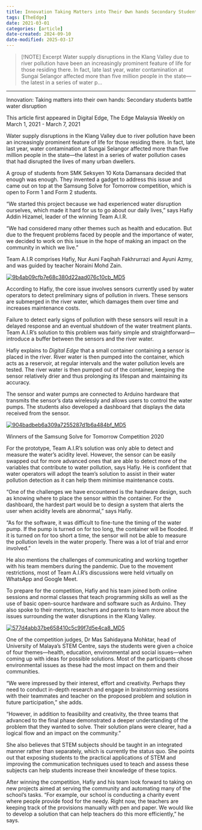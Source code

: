 ```yaml
---
title: Innovation Taking Matters into Their Own hands Secondary Students Battle Water Disruption
tags: [TheEdge]
date: 2021-03-01
categories: [article]
date-created: 2024-09-10
date-modified: 2025-03-17
---
```


> [!NOTE] Excerpt
> Water supply disruptions in the Klang Valley due to river pollution have been an increasingly prominent feature of life for those residing there. In fact, late last year, water contamination at Sungai Selangor affected more than five million people in the state—the latest in a series of water p…

---

Innovation: Taking matters into their own hands: Secondary students battle water disruption

This article first appeared in Digital Edge, The Edge Malaysia Weekly on March 1, 2021 - March 7, 2021

Water supply disruptions in the Klang Valley due to river pollution have been an increasingly prominent feature of life for those residing there. In fact, late last year, water contamination at Sungai Selangor affected more than five million people in the state—the latest in a series of water pollution cases that had disrupted the lives of many urban dwellers.

A group of students from SMK Seksyen 10 Kota Damansara decided that enough was enough. They invented a gadget to address this issue and came out on top at the Samsung Solve for Tomorrow competition, which is open to Form 1 and Form 2 students.

“We started this project because we had experienced water disruption ourselves, which made it hard for us to go about our daily lives,” says Hafiy Addin Hizamel, leader of the winning Team A.I.R.

“We had considered many other themes such as health and education. But due to the frequent problems faced by people and the importance of water, we decided to work on this issue in the hope of making an impact on the community in which we live.”

Team A.I.R comprises Hafiy, Nur Auni Faqihah Fakhrurrazi and Ayuni Azmy, and was guided by teacher Noraini Mohd Zain.

[![9b4ab09cfb7e68c380d22aad076c10cb_MD5](/media/9b4ab09cfb7e68c380d22aad076c10cb_MD5.jpg)](https://assets.theedgemarkets.com/pictures/DE11-quote-tem1359_theedgemarkets.jpg)

According to Hafiy, the core issue involves sensors currently used by water operators to detect preliminary signs of pollution in rivers. These sensors are submerged in the river water, which damages them over time and increases maintenance costs.

Failure to detect early signs of pollution with these sensors will result in a delayed response and an eventual shutdown of the water treatment plants. Team A.I.R’s solution to this problem was fairly simple and straightforward—introduce a buffer between the sensors and the river water.

Hafiy explains to _Digital Edge_ that a small container containing a sensor is placed in the river. River water is then pumped into the container, which acts as a reservoir, at regular intervals and the water pollution levels are tested. The river water is then pumped out of the container, keeping the sensor relatively drier and thus prolonging its lifespan and maintaining its accuracy.

The sensor and water pumps are connected to Arduino hardware that transmits the sensor’s data wirelessly and allows users to control the water pumps. The students also developed a dashboard that displays the data received from the sensor.

[![904badbeb6a309a7255287d1b6a484bf_MD5](/media/904badbeb6a309a7255287d1b6a484bf_MD5.jpg)](https://assets.theedgemarkets.com/pictures/DE11-video-tem1359_theedgemarkets.jpg)

Winners of the Samsung Solve for Tomorrow Competition 2020

For the prototype, Team A.I.R’s solution was only able to detect and measure the water’s acidity level. However, the sensor can be easily swapped out for more advanced ones that are able to detect more of the variables that contribute to water pollution, says Hafiy. He is confident that water operators will adopt the team’s solution to assist in their water pollution detection as it can help them minimise maintenance costs.

“One of the challenges we have encountered is the hardware design, such as knowing where to place the sensor within the container. For the dashboard, the hardest part would be to design a system that alerts the user when acidity levels are abnormal,” says Hafiy.

“As for the software, it was difficult to fine-tune the timing of the water pump. If the pump is turned on for too long, the container will be flooded. If it is turned on for too short a time, the sensor will not be able to measure the pollution levels in the water properly. There was a lot of trial and error involved.”

He also mentions the challenges of communicating and working together with his team members during the pandemic. Due to the movement restrictions, most of Team A.I.R’s discussions were held virtually on WhatsApp and Google Meet.

To prepare for the competition, Hafiy and his team joined both online sessions and normal classes that teach programming skills as well as the use of basic open-source hardware and software such as Arduino. They also spoke to their mentors, teachers and parents to learn more about the issues surrounding the water disruptions in the Klang Valley.

[![577d4abb37be658410c5c99f7d5e4ca8_MD5](/media/577d4abb37be658410c5c99f7d5e4ca8_MD5.jpg)](https://assets.theedgemarkets.com/pictures/DE11-ar-tem1359_theedgemarkets.jpg)

One of the competition judges, Dr Mas Sahidayana Mohktar, head of University of Malaya’s STEM Centre, says the students were given a choice of four themes—health, education, environmental and social issues—when coming up with ideas for possible solutions. Most of the participants chose environmental issues as these had the most impact on them and their communities.

“We were impressed by their interest, effort and creativity. Perhaps they need to conduct in-depth research and engage in brainstorming sessions with their teammates and teacher on the proposed problem and solution in future participation,” she adds.

“However, in addition to feasibility and creativity, the three teams that advanced to the final phase demonstrated a deeper understanding of the problem that they wanted to solve. Their solution plans were clearer, had a logical flow and an impact on the community.”

She also believes that STEM subjects should be taught in an integrated manner rather than separately, which is currently the status quo. She points out that exposing students to the practical applications of STEM and improving the communication techniques used to teach and assess these subjects can help students increase their knowledge of these topics.

After winning the competition, Hafiy and his team look forward to taking on new projects aimed at serving the community and automating many of the school’s tasks. “For example, our school is conducting a charity event where people provide food for the needy. Right now, the teachers are keeping track of the provisions manually with pen and paper. We would like to develop a solution that can help teachers do this more efficiently,” he says.
